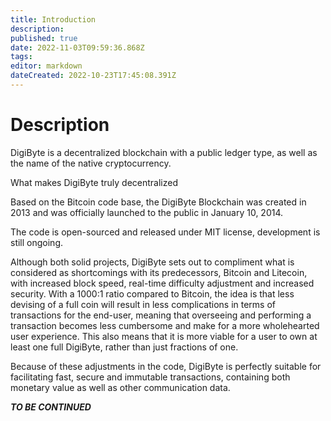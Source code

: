 ```yaml
---
title: Introduction
description: 
published: true
date: 2022-11-03T09:59:36.868Z
tags: 
editor: markdown
dateCreated: 2022-10-23T17:45:08.391Z
---
```


# Description

DigiByte is a decentralized blockchain with a public ledger type, as well as the name of the native cryptocurrency.

What makes DigiByte truly decentralized 

Based on the Bitcoin code base, the DigiByte Blockchain was created in 2013 and was officially launched to the public in January 10, 2014.

The code is open-sourced and released under MIT license, development is still ongoing.

Although both solid projects, DigiByte sets out to compliment what is considered as shortcomings with its predecessors, Bitcoin and Litecoin, with increased block speed, real-time difficulty adjustment and increased security. With a 1000:1 ratio compared to Bitcoin, the idea is that less devising of a full coin will result in less complications in terms of transactions for the end-user, meaning that overseeing and performing a transaction becomes less cumbersome and make for a more wholehearted user experience. This also means that it is more viable for a user to own at least one full DigiByte, rather than just fractions of one.

Because of these adjustments in the code, DigiByte is perfectly suitable for facilitating fast, secure and immutable transactions, containing both monetary value as well as other communication data.  
  
**_TO BE CONTINUED_**